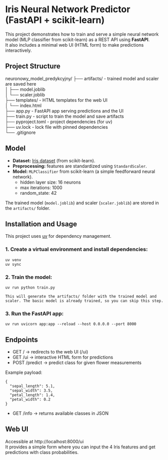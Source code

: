 # Iris Neural Network Predictor (FastAPI + scikit-learn)

This project demonstrates how to train and serve a simple neural network model (MLP classifier from scikit-learn) as a REST API using **FastAPI**.  
It also includes a minimal web UI (HTML form) to make predictions interactively.

## Project Structure

neuronowy_model_predykcyjny/
├── artifacts/           - trained model and scaler are saved here  
│   ├── model.joblib  
│   └── scaler.joblib  
├── templates/           - HTML templates for the web UI  
│   └── index.html  
├── app.py               - FastAPI app serving predictions and the UI  
├── train.py             - script to train the model and save artifacts  
├── pyproject.toml       - project dependencies (for uv)  
├── uv.lock              - lock file with pinned dependencies  
└── .gitignore 

## Model

- **Dataset:** [Iris dataset](https://scikit-learn.org/stable/datasets/toy_dataset.html#iris-dataset) (from scikit-learn).  
- **Preprocessing:** features are standardized using `StandardScaler`.  
- **Model:** `MLPClassifier` from scikit-learn (a simple feedforward neural network).  
  - hidden layer size: 16 neurons  
  - max iterations: 1000  
  - random_state: 42  

The trained model (`model.joblib`) and scaler (`scaler.joblib`) are stored in the `artifacts/` folder.

## Installation and Usage

This project uses [uv](https://github.com/astral-sh/uv) for dependency management.

### 1. Create a virtual environment and install dependencies:

    uv venv  
    uv sync  

### 2. Train the model:

    uv run python train.py  

    This will generate the artifacts/ folder with the trained model and scaler. The basic model is already trained, so you can skip this step.

### 3. Run the FastAPI app:

    uv run uvicorn app:app --reload --host 0.0.0.0 --port 8000

## Endpoints

- GET / → redirects to the web UI (/ui)  
- GET /ui → interactive HTML form for predictions  
- POST /predict → predict class for given flower measurements  

Example payload:

    {
      "sepal_length": 5.1,
      "sepal_width": 3.5,
      "petal_length": 1.4,
      "petal_width": 0.2
    }

- GET /info → returns available classes in JSON

## Web UI

Accessible at http://localhost:8000/ui  
It provides a simple form where you can input the 4 Iris features and get predictions with class probabilities.
